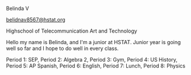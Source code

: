 Belinda V

belidnav8567@hstat.org

Highschool of Telecommunication Art and Technology 

Hello my name is Belinda, and I'm a junior at HSTAT. Junior year is going well so far and I hope to do well in every class. 

Period 1: SEP, Period 2: Algebra 2, Period 3: Gym, Period 4: US History, Period 5: AP Spanish, Period 6: English, Period 7: Lunch, Period 8: Physics 